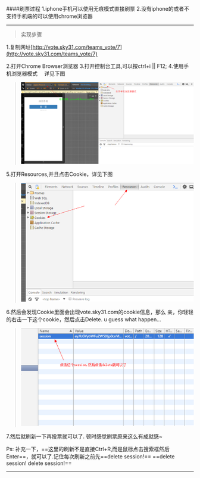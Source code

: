 ####刷票过程
1.iphone手机可以使用无痕模式直接刷票
2.没有iphone的或者不支持手机端的可以使用chrome浏览器

_ _ _

>实现步骤

1.复制网址[http://vote.sky31.com/teams_vote/7](http://vote.sky31.com/teams_vote/7)

2.打开Chrome Browser浏览器
3.打开控制台工具,可以按ctrl+i || F12;
4.使用手机浏览器模式
&emsp;详见下图
>![](img/mobile.png)

5.打开Resources,并且点击Cookie，详见下图
>![](img/resources.png)

6.然后会发现Cookie里面会出现vote.sky31.com的cookie信息，那么
亲，你轻轻的右击一下这个cookie，然后点击Delete. u guess what happen...
>![](img/delete.png)

7.然后就刷新一下再投票就可以了. 顿时感觉刷票原来这么有成就感~<br/>

Ps: 补充一下，==这里的刷新不是直接Ctrl+R,而是鼠标点击搜索框然后Enter==，就可以了.记住每次刷新之前先==delete session!== ==delete session! delete session!==

_ _ _
